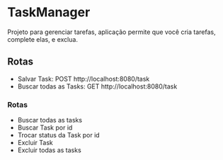 # TaskManager

Projeto para gerenciar tarefas,  aplicação permite que você cria tarefas, complete elas, e exclua.

## Rotas

- Salvar Task: POST http://localhost:8080/task
- Buscar todas as Tasks: GET http://localhost:8080/task

### Rotas
- Buscar todas as tasks
- Buscar Task por id
- Trocar status da Task por id
- Excluir Task 
- Excluir todas as tasks


